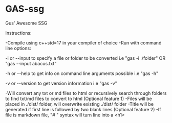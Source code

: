 # GAS-ssg
 Gus' Awesome SSG


Instructions: 

-Compile using c++std=17 in your compiler of choice
-Run with command line options:
   
   -i or --input to specify a file or folder to be converted
    i.e "gas -i ./folder" OR "gas --input abacus.txt"
    
   -h or --help to get info on command line arguments possible
    i.e "gas -h"
    
   -v or --version to get version information
    i.e "gas -v"
    
-Will convert any txt or md files to html or recursively search through folders to find txt/md files to convert to html (Optional feature 1)
-Files will be placed in ./dist/ folder, will overwrite existing ./dist/ folder
-Title will be generated if first line is followed by two blank lines (Optional feature 2)
-If file is markdown file, "# " syntax will turn line into a \<h1>
